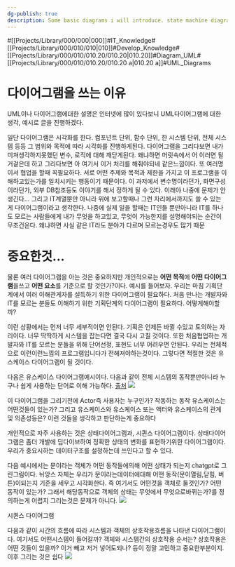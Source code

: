 ```yaml
---
dg-publish: true
description: Some basic diagrams i will introduce. state machine diagram and seqeusence digram etc... it will become more and more after i learn diagrams
---
```

#[[Projects/Library/000/000\|000]]#IT_Knowledge#[[Projects/Library/000/010/010\|010]]#Develop_Knowledge#[[Projects/Library/000/010/010.20/010.20\|010.20]]#Diagram_UML#[[Projects/Library/000/010/010.20/010.20 a\|010.20 a]]#UML_Diagrams

# 다이어그램을 쓰는 이유
UML이나 다이어그램에대한 설명은 인터넷에 많이 있다보니 UML다이어그램에 대한 생각, 예시로 글을 진행하겠다.

일단 다이어그램은 시각화를 한다. 컴포넌트 단위, 함수 단위, 한 시스템 단위, 전체 시스템 등등 그 범위와 목적에 따라 시각화를 진행하게된다. 다이어그램을 그리다보면 내가 미쳐생각하지못했던 변수, 로직에 대해 깨닫게된다. 왜냐하면 머릿속에서 어 이러면 될거겉은데 하고 그리다보면 아 여기서 이거 처리를 해줘야되네 같은느낌이다.
또 여러명이서 협업을 할때 꼭필요하다. 서로 어떤 주제와 목적과 제한을 가지고 이 프로그램을 이해하고있는가를 일치시키는 행동이기 때문이다. 이 과저에서 변수명이라던가, 화면구성이라던가, 외부  DB참조등도 이야기를 해서 정하게 될 수 있다. 이래야 나중에 문제가 안 생긴다... 그리고 IT계열뿐만 아니라 위에 보고할때나 그런 자리에서까지도 쓸 수 있는 게 다이어그램이라고 생각한다. 나중에 실제 일을 할때는 IT인들 뿐만아니라 IT를 하나도 모르는 사람들에게 내가 무엇을 하고있고, 무엇이 가능한지를 설명해야되는 순간이 무조건온다. 왜냐하면 사실 같은 IT라도 분야가 다르며 모르는경우도 많기 때문

# 중요한것...
물론 여러 다이어그램을 아는 것은 중요하지만 개인적으로는 **어떤 목적**에 **어떤 다이어그램**을쓰고 **어떤 요소**를 기준으로 할 것인가?이다.
예시를 들어보자. 우리는 마침 기획단계에서 여러 이해관게자를 설득하기 위한 다이어그램이 필요하다. 처음 만나는 개발자와 IT를 모르는 분들도 이해하기 위한 기획단계의 다이어그램이 필요하다. 어떻게해야할까?

이런 상황에서는 먼저 너무 세부적이면 안된다. 기획은 언제든 바뀔 수있고 토의하는 자리이다. 너무 딱딱하게 시스템을 잡는다면 결국 다시 고칠 것이다. 또한 처음협업하는 개발자와 IT를 모르는 분들을 위해 단어선정, 표현도 너무 어려우면 안된다. 우리는 전체적으로 이런이런느낌의 프로그램입니다가 전해져야하는것이다.
그렇다면 적절한 것은 유스케이스 다이어그램이 될 것이다.

다음은 유스케이스 다이어그램예시이다.
다음과 같이 전체 시스템의 동작뿐만아니라 누구나 쉽게 사용하는 단어로 이해 가능하다.
[출처](https://velog.io/@seolang2/UML-%EB%B0%B0%EC%9B%8C%EB%B3%B4%EA%B8%B0-%EC%8B%9C%EB%A6%AC%EC%A6%88-3-%EC%9C%A0%EC%8A%A4%EC%BC%80%EC%9D%B4%EC%8A%A4-%EB%8B%A4%EC%9D%B4%EC%96%B4%EA%B7%B8%EB%9E%A8)
![](https://i.imgur.com/jq8rXch.png)



이 다이어그램을 그리기전에 Actor즉 사용자는 누구인가? 작동하는 동작 유스케이스는 어떤것들이 있는가? 그리고 유스케이스와 유스케이스 또는 액터와 유스케이스의 관계 및 의존성등은? 이런 것들을 생각하고 판단하는게 중요하다



개인적으로 자주 사용하는 것은 상태다이어그램과, 시퀸스 다이어그램이다.
상태다이어그램은 좀더 개발에 딥다이브하여 정확한 상태의 변화를 표현하기위한 다이어그램이다. 우리가 중요시하는 데이터구조를 설정하는데 쓰인다고 할 수 있다.

다음 예시에서는 문이라는 객체가 어떤 동작들에의해 어떤 상태가 되는지 chatgpt로 그린그림이다. 뉘앙스 자체는 우리가 문이라는데이터에대해 어떤 동작(문이열림,닫힘, 버튼)이되는지 기준을 세우고 시각화한다. 즉 여기서도 어떤것을 객체로 둘것인가? 어떤 동작이 있는가? 그래서 해당동작으로 객체의 상태는 무엇에서 무엇으로바뀌는가?를 정의하는게 어렵지 그리는것은 문제가 아니다.
![](https://i.imgur.com/u1H7D6i.jpeg)



시퀸스 다이어그램

다음과 같이 시간의 흐름에 따라 시스템과 객체의 상호작용흐름을 나타낸 다이어그램이다.
여기서도 어떤시스템이 들어갈까? 객체와 시스템간의 상호작용 순서는? 상호작용은 어떤 것들이 있을까? 이거 빼고 저거 넣어도되나? 등이 정말 고민하고 중요한부분이지. 이후 그리는 것은 쉽다
![](https://i.imgur.com/DZOLNxC.png)
